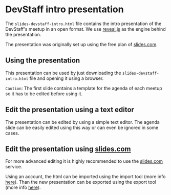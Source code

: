 # DevStaff intro presentation
The `slides-devstaff-intro.html` file contains the intro presentation of the DevStaff's meetup in an open format. We use [reveal.js](https://github.com/hakimel/reveal.js) as the engine behind the presentation.

The presentation was originally set up using the free plan of [slides.com](https://slides.com/).

## Using the presentation

This presentation can be used by just downloading the `slides-devstaff-intro.html` file and opening it using a browser.

`Caution`: The first slide contains a template for the agenda of each meetup so it has to be edited before using it.

## Edit the presentation using a text editor

The presentation can be edited by using a simple text editor. The agenda slide can be easily edited using this way or can even be ignored in some cases.

## Edit the presentation using [slides.com](https://slides.com/)
For more advanced editing it is highly recommended to use the [slides.com](https://slides.com/) service.

Using an account, the html can be imported using the import tool (more info [here](https://help.slides.com/knowledgebase/articles/271213-import-from-reveal-js)). Than the new presentation can be exported using the export tool (more info [here](https://help.slides.com/knowledgebase/articles/1855975-export-to-html-reveal-js)). 
